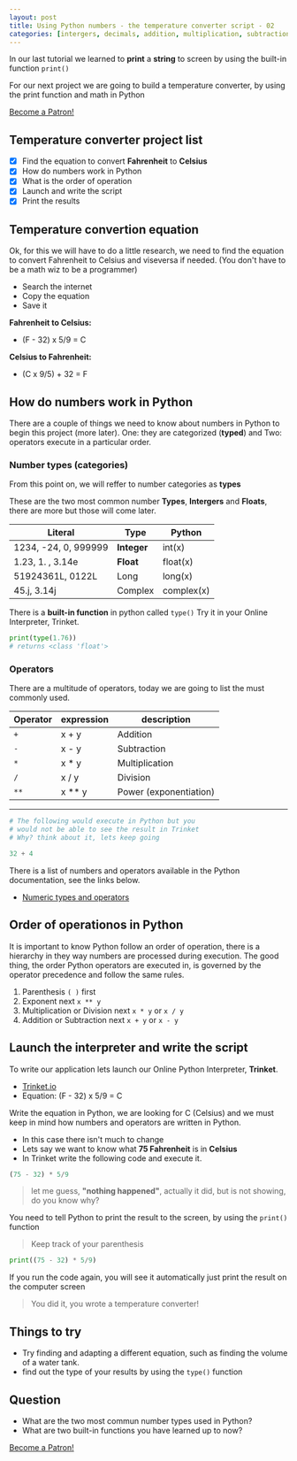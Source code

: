 ```yaml
---
layout: post
title: Using Python numbers - the temperature converter script - 02
categories: [intergers, decimals, addition, multiplication, subtraction, order of operations]
---
```


In our last tutorial we learned to **print** a **string** to screen by using the built-in function `print()`

For our next project we are going to build a temperature converter, by using the print function and math in Python

<a href="https://www.patreon.com/bePatron?u=15482170" data-patreon-widget-type="become-patron-button">Become a Patron!</a><script async src="https://c6.patreon.com/becomePatronButton.bundle.js"></script>

## Temperature converter project list

* [x] Find the equation to convert **Fahrenheit** to **Celsius**
* [x] How do numbers work in Python
* [x] What is the order of operation
* [x] Launch and write the script
* [x] Print the results

## Temperature convertion equation

Ok, for this we will have to do a little research, we need to find the equation to convert Fahrenheit to Celsius and viseversa if needed. (You don't have to be a math wiz to be a programmer)

* Search the internet
* Copy the equation
* Save it

**Fahrenheit to Celsius:**

* (F - 32) x 5/9 = C

**Celsius to Fahrenheit:**

* (C x 9/5) + 32 = F

## How do numbers work in Python

There are a couple of things we need to know about numbers in Python to begin this project (more later). One: they are categorized (**typed**) and Two: operators execute in a particular order.

### Number types (categories)

From this point on, we will reffer to number categories as **types**

These are the two most common number **Types**, **Intergers** and **Floats**, there are more but those will come later.

Literal | Type | Python
---|---|---
1234, -24, 0, 999999 | **Integer** | int(x)
1.23, 1. , 3.14e | **Float** | float(x)
51924361L, 0122L | Long | long(x)
45.j, 3.14j | Complex | complex(x)

There is a **built-in function** in python called `type()` Try it in your Online Interpreter, Trinket.

```python
print(type(1.76))
# returns <class 'float'>
```

### Operators

There are a multitude of operators, today we are going to list the must commonly used.

Operator | expression | description
---------|-----|------------
`+` | x + y | Addition
`-` | x - y | Subtraction
`*` | x * y | Multiplication
`/` | x / y | Division
`**` | x ** y | Power (exponentiation)

---

```python
# The following would execute in Python but you
# would not be able to see the result in Trinket
# Why? think about it, lets keep going

32 + 4
```

There is a list of numbers and operators available in the Python documentation, see the links below.

* [Numeric types and operators](https://docs.python.org/3/library/stdtypes.html?highlight=operators#numeric-types-int-float-complex)

## Order of operationos in Python

It is important to know Python follow an order of operation, there is a hierarchy in they way numbers are processed during execution. The good thing, the order Python operators are executed in, is governed by the operator precedence and follow the same rules.

1. Parenthesis `( )` first
2. Exponent next `x ** y`
3. Multiplication or Division next `x * y` or `x / y`
4. Addition or Subtraction next `x + y` or `x - y`

## Launch the interpreter and write the script

To write our application lets launch our Online Python Interpreter, **Trinket**.

* [Trinket.io](https://trinket.io/embed/python3/c0a3e920df)
* Equation: (F - 32) x 5/9 = C

Write the equation in Python, we are looking for C (Celsius) and we must keep in mind how numbers and operators are written in Python.

* In this case there isn't much to change
* Lets say we want to know what **75 Fahrenheit** is in **Celsius**
* In Trinket write the following code and execute it.

```python
(75 - 32) * 5/9
```

> let me guess, **"nothing happened"**, actually it did, but is not showing, do you know why?

You need to tell Python to print the result to the screen, by using the `print()` function

> Keep track of your parenthesis

```python
print((75 - 32) * 5/9)
```

If you run the code again, you will see it automatically just print the result on the computer screen

> You did it, you wrote a temperature converter!

## Things to try

* Try finding and adapting a different equation, such as finding the volume of a water tank.
* find out the type of your results by using the `type()` function

## Question

* What are the two most commun number types used in Python?
* What are two built-in functions you have learned up to now?

<a href="https://www.patreon.com/bePatron?u=15482170" data-patreon-widget-type="become-patron-button">Become a Patron!</a><script async src="https://c6.patreon.com/becomePatronButton.bundle.js"></script>

